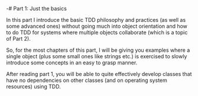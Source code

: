 -# Part 1: Just the basics

In this part I introduce the basic TDD philosophy and practices (as well as some advanced ones) without going much into object orientation and how to do TDD for systems where multiple objects collaborate (which is a topic of Part 2).

So, for the most chapters of this part, I will be giving you examples where a single object (plus some small ones like strings etc.) is exercised to slowly introduce some concepts in an easy to grasp manner.

After reading part 1, you will be able to quite effectively develop classes that have no dependencies on other classes (and on operating system resources) using TDD.
